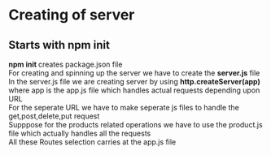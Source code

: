 # Creating of server

## Starts with npm init
<b>npm init </b> creates package.json file <br/>
For creating and spinning up the server we have to create the <b>server.js</b> file
<br/>
In the server.js file we are creating server by using <b>http.createServer(app)</b> where app is the app.js file which handles actual requests depending upon URL
<br/>For the seperate URL we have to make seperate js files to handle the get,post,delete,put request<br/>
Supppose for the products related operations we have to use the product.js file which actually handles all the requests<br/>
All these Routes selection carries at the app.js file
